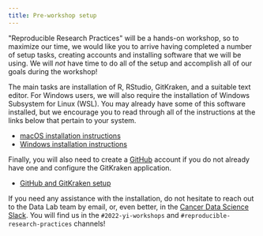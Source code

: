 ```yaml
---
title: Pre-workshop setup
---
```


"Reproducible Research Practices" will be a hands-on workshop, so to maximize our time, we would like you to arrive having completed a number of setup tasks, creating accounts and installing software that we will be using.
We will _not_ have time to do all of the setup and accomplish all of our goals during the workshop!

The main tasks are installation of R, RStudio, GitKraken, and a suitable text editor.
For Windows users, we will also require the installation of Windows Subsystem for Linux (WSL).
You may already have some of this software installed, but we encourage you to read through all of the instructions at the links below that pertain to your system.

- [macOS installation instructions](setup_instructions/mac_installation_instructions.md)
- [Windows installation instructions](setup_instructions/windows_installation_instructions.md)

Finally, you will also need to create a [GitHub](https://github.com) account if you do not already have one and configure the GitKraken application.

- [GitHub and GitKraken setup](setup_instructions/github_gitkraken_setup_instructions.md)


If you need any assistance with the installation, do not hesitate to reach out to the Data Lab team by email, or, even better, in the [Cancer Data Science Slack](http://ccdatalab.org/slack).
You will find us in the `#2022-yi-workshops` and `#reproducible-research-practices` channels!



